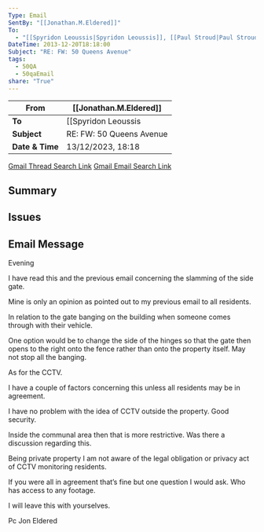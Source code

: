 ```yaml
---
Type: Email
SentBy: "[[Jonathan.M.Eldered]]"
To:
  - "[[Spyridon Leoussis|Spyridon Leoussis]], [[Paul Stroud|Paul Stroud]], [[Hattie Hughes|Hattie Hughes]], [[David Sturrock Jeffrey|David Sturrock Jeffrey]], [[Adrienne Jeffrey|Adrienne Jeffrey]], [[Taghrid Choucair Vizoso|Taghrid Choucair Vizoso]], [[Hazem El Akhnawy|Hazem El Akhnawy]]"
DateTime: 2013-12-20T18:18:00
Subject: "RE: FW: 50 Queens Avenue"
tags:
  - 50QA
  - 50qaEmail
share: "True"
---
```

| From | [[Jonathan.M.Eldered]] |
| ---- | ---- |
| **To** | [[Spyridon Leoussis|Spyridon Leoussis]]<br> [[Paul Stroud|Paul Stroud]]<br> [[Hattie Hughes|Hattie Hughes]]<br> [[David Sturrock Jeffrey|David Sturrock Jeffrey]]<br> [[Adrienne Jeffrey|Adrienne Jeffrey]]<br> [[Taghrid Choucair Vizoso|Taghrid Choucair Vizoso]]<br> [[Hazem El Akhnawy|Hazem El Akhnawy]] |
| **Subject** | RE: FW: 50 Queens Avenue |
| **Date & Time** |13/12/2023, 18:18|
[Gmail Thread Search Link](https://mail.google.com/mail/u/0/#search/subject%3A(50+Queens+Avenue)+after%3A2023%2F01%2F11+before%3A2024%2F01%2F12)
[Gmail Email Search Link](https://mail.google.com/mail/u/0/#search/subject%3A(RE%3A%20FW%3A%2050%20Queens%20Avenue)%20after%3A2023%2F11%2F11%20before%3A2024%2F01%2F12)
## Summary

## Issues

## Email Message
Evening

I have read this and the previous email concerning the slamming of the side gate.

Mine is only an opinion as pointed out to my previous email to all residents.

In relation to the gate banging on the building when someone comes through with their vehicle.

One option would be to change the side of the hinges so that the gate then opens to the right onto the fence rather than onto the property itself. May not stop all the banging.

As for the CCTV.

I have a couple of factors concerning this unless all residents may be in agreement.

I have no problem with the idea of CCTV outside the property. Good security.

Inside the communal area then that is more restrictive. Was there a discussion regarding this.

Being private property I am not aware of the legal obligation or privacy act of CCTV monitoring residents.

If you were all in agreement that’s fine but one question I would ask. Who has access to any footage.

I will leave this with yourselves.

Pc Jon Eldered